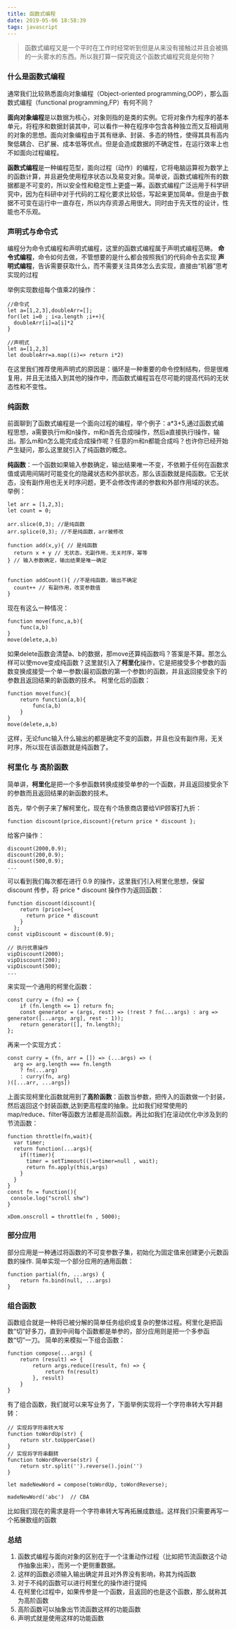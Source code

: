 ```yaml
---
title: 函数式编程
date: 2019-05-06 18:58:39
tags: javascript
---
```

>函数式编程又是一个平时在工作时经常听到但是从来没有接触过并且会被搞的一头雾水的东西。所以我打算一探究竟这个函数式编程究竟是何物？

### 什么是函数式编程
通常我们比较熟悉面向对象编程（Object-oriented programming,OOP），那么函数式编程（functional programming,FP）有何不同？

**面向对象编程**是以数据为核心，对象则指的是类的实例。它将对象作为程序的基本单元，将程序和数据封装其中，可以看作一种在程序中包含各种独立而又互相调用的对象的思想。面向对象编程由于其有继承、封装、多态的特性，使得其具有高内聚低耦合、已扩展、成本低等优点。但是会造成数据的不确定性，在运行效率上也不如面向过程编程。

**函数式编程**是一种编程范型，面向过程（动作）的编程，它将电脑运算视为数学上的函数计算，并且避免使用程序状态以及易变对象。简单说，函数式编程所有的数据都是不可变的，所以安全性和稳定性上更盛一筹。函数式编程广泛运用于科学研究中，因为在科研中对于代码的工程化要求比较低，写起来更加简单。但是由于数据不可变在运行中一直存在，所以内存资源占用很大。同时由于先天性的设计，性能也不乐观。

### 声明式与命令式
编程分为命令式编程和声明式编程，这里的函数式编程属于声明式编程范畴。
**命令式编程**，命令如何去做，不管想要的是什么都会按照我们的代码命令去实现
**声明式编程**，告诉需要获取什么，而不需要关注具体怎么去实现，直接由“机器”思考实现的过程

举例实现数组每个值乘2的操作：
```
//命令式
let a=[1,2,3],doubleArr=[];
for(let i=0 ; i<a.length ;i++){
  doubleArr[i]=a[i]*2
}

//声明式
let a=[1,2,3]
let doubleArr=a.map((i)=> return i*2)
```
在这里我们推荐使用声明式的原因是：循环是一种重要的命令控制结构，但是很难复用，并且无法插入到其他的操作中，而函数式编程旨在尽可能的提高代码的无状态性和不变性。


### 纯函数
前面聊到了函数式编程是一个面向过程的编程，举个例子：a*3+5,通过函数式编程思想，a需要执行m和n操作，m和n首先合成l操作，然后a直接执行l操作，输出。那么m和n怎么能完成合成操作呢？任意的m和n都能合成吗？也许你已经开始产生疑问，那么这里就引入了纯函数的概念。

**纯函数**：一个函数如果输入参数确定，输出结果唯一不变，不依赖于任何在函数求值或调用间隔时可能变化的隐藏状态和外部状态，那么该函数就是纯函数。它无状态，没有副作用也无关时序问题，更不会修改传递的参数和外部作用域的状态。
举例：
```
let arr = [1,2,3];
let count = 0; 

arr.slice(0,3); //是纯函数
arr.splice(0,3); //不是纯函数，arr被修改

function add(x,y){ // 是纯函数
  return x + y // 无状态，无副作用，无关时序，幂等
} // 输入参数确定，输出结果是唯一确定


function addCount(){ //不是纯函数，输出不确定
  count++ // 有副作用，改变参数值
}

```
现在有这么一种情况：
```
function move(func,a,b){
    func(a,b)
}
move(delete,a,b)
```
如果delete函数会清楚a、b的数据，那move还算纯函数吗？答案是不算。那怎么样可以使move变成纯函数？这里就引入了**柯里化**操作，它是把接受多个参数的函数变换成接受一个单一参数(最初函数的第一个参数)的函数，并且返回接受余下的参数且返回结果的新函数的技术。
柯里化后的函数：
```
function move(func){
    return function(a,b){
        func(a,b)
    }
}
move(delete,a,b)
```
这样，无论func输入什么输出的都是确定不变的函数，并且也没有副作用，无关时序，所以现在该函数就是纯函数了。

### 柯里化 与 高阶函数
简单讲，**柯里化**是把一个多参函数转换成接受单参的一个函数，并且返回接受余下的参数而且返回结果的新函数的技术。

首先，举个例子来了解柯里化，现在有个场景商店要给VIP顾客打九折：
```
function discount(price,discount){return price * discount };
```

给客户操作：
```
discount(2000,0.9);
discount(200,0.9);
discount(500,0.9);
...
```

可以看到我们每次都在进行 0.9 的操作，这里我们引入柯里化思想，保留 discount 传参，将 price * discount 操作作为返回函数：
```
function discount(discount){
    return (price)=>{
      return price * discount 
    }
  };
const vipDiscount = discount(0.9);

// 执行优惠操作
vipDiscount(2000);
vipDiscount(200);
vipDiscount(500);
...
```


来实现一个通用的柯里化函数：
```
const curry = (fn) => {
    if (fn.length <= 1) return fn;
    const generator = (args, rest) => (!rest ? fn(...args) : arg => generator([...args, arg], rest - 1));
    return generator([], fn.length);
};
```
再来一个实现方式：
```
const curry = (fn, arr = []) => (...args) => (
  arg => arg.length === fn.length
    ? fn(...arg)
    : curry(fn, arg)
)([...arr, ...args])
```

上面实现柯里化函数就用到了**高阶函数**：函数当参数，把传入的函数做一个封装，然后返回这个封装函数,达到更高程度的抽象。比如我们经常使用的 map/reduce、filter等函数方法都是高阶函数。再比如我们在滚动优化中涉及到的节流函数：
```
function throttle(fn,wait){
  var timer;
  return function(...args){
    if(!timer){
      timer = setTimeout(()=>timer=null , wait);
      return fn.apply(this,args)
    }
  }
}
const fn = function(){
 console.log("scroll shw")
}

xDom.onscroll = throttle(fn , 5000);
```

### 部分应用
部分应用是一种通过将函数的不可变参数子集，初始化为固定值来创建更小元数函数的操作.
简单实现一个部分应用的通用函数：
```
function partial(fn, ...args) {
    return fn.bind(null, ...args)
}
```

### 组合函数
函数组合就是一种将已被分解的简单任务组织成复杂的整体过程。柯里化是把函数“切”好多刀，直到中间每个函数都是单参的，部分应用则是把一个多参函数“切”一刀。
简单的来模拟一下组合函数：
```
function compose(...args) {
    return (result) => {
        return args.reduce((result, fn) => {
            return fn(result)
        }, result)
    }
}
```

有了组合函数，我们就可以来写业务了，下面举例实现将一个字符串转大写并翻转：
```
// 实现将字符串转大写
function toWordUp(str) {
    return str.toUpperCase()
}
// 实现将字符串翻转
function toWordReverse(str) {
    return str.split('').reverse().join('')
}

let madeNewWord = compose(toWordUp, toWordReverse);

madeNewWord('abc')  // CBA
```
比如我们现在的需求是将一个字符串转大写再拓展成数组。这样我们只需要再写一个拓展数组的函数




### 总结
1. 函数式编程与面向对象的区别在于一个注重动作过程（比如把节流函数这个动作抽象出来），而另一个更侧重数据。
2. 这样的函数必须输入输出确定并且对外界没有影响，称其为纯函数
3. 对于不纯的函数可以进行柯里化的操作进行提纯
4. 在柯里化过程中，如果传参是一个函数，且返回的也是这个函数，那么就称其为高阶函数
5. 高阶函数可以抽象出节流函数这样的功能函数
6. 声明式就是使用这样的功能函数

